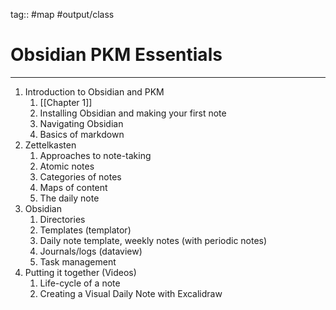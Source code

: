 tag:: #map #output/class

# Obsidian PKM Essentials

---

1. Introduction to Obsidian and PKM
	1. [[Chapter 1]]
	2. Installing Obsidian and making your first note
	3. Navigating Obsidian
	4. Basics of markdown
2. Zettelkasten
	1. Approaches to note-taking 
	2. Atomic notes
	3. Categories of notes
	4. Maps of content 
	5. The daily note
3. Obsidian 
	1. Directories
	2. Templates (templator)
	3. Daily note template, weekly notes (with periodic notes)
	4. Journals/logs (dataview)
	5. Task management
4. Putting it together (Videos)
	1. Life-cycle of a note
	2. Creating a Visual Daily Note with Excalidraw










